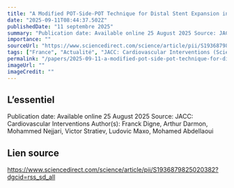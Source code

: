 ```yaml
---
title: "A Modified POT-Side-POT Technique for Distal Stent Expansion in Bifurcation PCI: Introducing the OTUS Strategy (Optimization Technique Using a Single Balloon)"
date: "2025-09-11T08:44:37.502Z"
publishedDate: "11 septembre 2025"
summary: "Publication date: Available online 25 August 2025 Source: JACC: Cardiovascular Interventions Author(s): Franck Digne, Arthur Darmon, Mohammed Nejjari, Victor Stratiev, Ludovic Maxo, Mohamed Abdellaoui"
importance: ""
sourceUrl: "https://www.sciencedirect.com/science/article/pii/S1936879825020382?dgcid=rss_sd_all"
tags: ["France", "Actualité", "JACC: Cardiovascular Interventions (ScienceDirect)"]
permalink: "/papers/2025-09-11-a-modified-pot-side-pot-technique-for-distal-stent-expansion-in-bifurcation-pci-introducing-the-otus-strategy-optimization-technique-using-a-single-balloon"
imageUrl: ""
imageCredit: ""
---
```


## L’essentiel

Publication date: Available online 25 August 2025 Source: JACC: Cardiovascular Interventions Author(s): Franck Digne, Arthur Darmon, Mohammed Nejjari, Victor Stratiev, Ludovic Maxo, Mohamed Abdellaoui

## Lien source

https://www.sciencedirect.com/science/article/pii/S1936879825020382?dgcid=rss_sd_all
